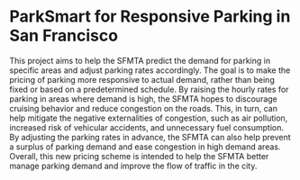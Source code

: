 # ParkSmart for Responsive Parking in San Francisco

This project aims to help the SFMTA predict the demand for parking in specific areas and adjust parking rates accordingly. The goal is to make the pricing of parking more responsive to actual demand, rather than being fixed or based on a predetermined schedule. By raising the hourly rates for parking in areas where demand is high, the SFMTA hopes to discourage cruising behavior and reduce congestion on the roads. This, in turn, can help mitigate the negative externalities of congestion, such as air pollution, increased risk of vehicular accidents, and unnecessary fuel consumption. By adjusting the parking rates in advance, the SFMTA can also help prevent a surplus of parking demand and ease congestion in high demand areas. Overall, this new pricing scheme is intended to help the SFMTA better manage parking demand and improve the flow of traffic in the city.
